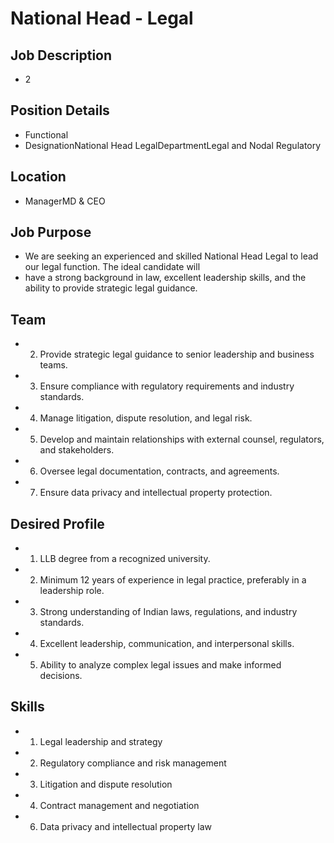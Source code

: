 # National Head - Legal

## Job Description

* 2

## Position Details

* Functional
* DesignationNational Head LegalDepartmentLegal and Nodal Regulatory

## Location

* ManagerMD & CEO

## Job Purpose

* We are seeking an experienced and skilled National Head Legal to lead our legal function. The ideal candidate will
* have a strong background in law, excellent leadership skills, and the ability to provide strategic legal guidance.

## Team

* 2. Provide strategic legal guidance to senior leadership and business teams.
* 3. Ensure compliance with regulatory requirements and industry standards.
* 4. Manage litigation, dispute resolution, and legal risk.
* 5. Develop and maintain relationships with external counsel, regulators, and stakeholders.
* 6. Oversee legal documentation, contracts, and agreements.
* 7. Ensure data privacy and intellectual property protection.

## Desired Profile

* 1. LLB degree from a recognized university.
* 2. Minimum 12 years of experience in legal practice, preferably in a leadership role.
* 3. Strong understanding of Indian laws, regulations, and industry standards.
* 4. Excellent leadership, communication, and interpersonal skills.
* 5. Ability to analyze complex legal issues and make informed decisions.

## Skills

* 1. Legal leadership and strategy
* 2. Regulatory compliance and risk management
* 3. Litigation and dispute resolution
* 4. Contract management and negotiation
* 6. Data privacy and intellectual property law
